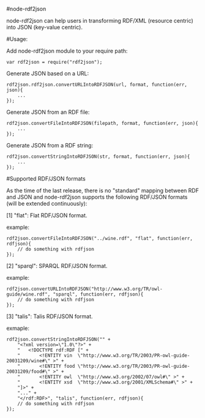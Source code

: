 #node-rdf2json

node-rdf2json can help users in transforming RDF/XML (resource centric) into JSON (key-value centric).

#Usage:

Add node-rdf2json module to your require path:

	var rdf2json = require("rdf2json");

Generate JSON based on a URL:

	rdf2json.rdf2json.convertURLIntoRDFJSON(url, format, function(err, json){
		...
	});

Generate JSON from an RDF file:

	rdf2json.convertFileIntoRDFJSON(filepath, format, function(err, json){
		...
	});

Generate JSON from a RDF string:

	rdf2json.convertStringIntoRDFJSON(str, format, function(err, json){
		...
	});

#Supported RDF/JSON formats

As the time of the last release, there is no "standard" mapping between RDF and JSON and node-rdf2json supports the following RDF/JSON formats (will be extended continuously):

[1] "flat": Flat RDF/JSON format.

example: 	
	
	rdf2json.convertFileIntoRDFJSON("../wine.rdf", "flat", function(err, rdfjson){
		// do something with rdfjson
	});

[2] "sparql": SPARQL RDF/JSON format.

example: 	
	
	rdf2json.convertURLIntoRDFJSON("http://www.w3.org/TR/owl-guide/wine.rdf", "sparql", function(err, rdfjson){
		// do something with rdfjson
	});

[3] "talis": Talis RDF/JSON format.

exmaple: 	
	
	rdf2json.convertStringIntoRDFJSON("" +
		"<?xml version=\"1.0\"?>" +
		"	<!DOCTYPE rdf:RDF [" +
		"		<!ENTITY vin  \"http://www.w3.org/TR/2003/PR-owl-guide-20031209/wine#\" >" +
	   	"		<!ENTITY food \"http://www.w3.org/TR/2003/PR-owl-guide-20031209/food#\" >" +
	   	"		<!ENTITY owl  \"http://www.w3.org/2002/07/owl#\" >" +
	   	"		<!ENTITY xsd  \"http://www.w3.org/2001/XMLSchema#\" >" +
	   	"]>" +
		"..." +
		"</rdf:RDF>", "talis", function(err, rdfjson){
		// do something with rdfjson
	});
	